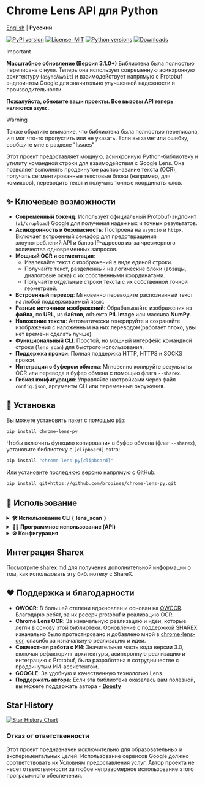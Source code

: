 # Chrome Lens API для Python

[English](/README.md) | **Русский**

[![PyPI version](https://badge.fury.io/py/chrome-lens-py.svg)](https://badge.fury.io/py/chrome-lens-py)
[![License: MIT](https://img.shields.io/badge/License-MIT-yellow.svg)](https://opensource.org/licenses/MIT)
[![Python versions](https://img.shields.io/pypi/pyversions/chrome-lens-py.svg)](https://pypi.org/project/chrome-lens-py)
[![Downloads](https://static.pepy.tech/badge/chrome-lens-py)](https://pepy.tech/project/chrome-lens-py)

> [!IMPORTANT]
> **Масштабное обновление (Версия 3.1.0+)**
> Библиотека была полностью переписана с нуля. Теперь она использует современную асинхронную архитектуру (`async`/`await`) и взаимодействует напрямую с Protobuf эндпоинтом Google для значительно улучшенной надежности и производительности.
>
> **Пожалуйста, обновите ваши проекты. Все вызовы API теперь являются `async`.**

> [!Warning]
> Также обратите внимание, что библиотека была полностью переписана, и я мог что-то пропустить или не указать. Если вы заметили ошибку, сообщите мне в разделе "Issues"

Этот проект предоставляет мощную, асинхронную Python-библиотеку и утилиту командной строки для взаимодействия с Google Lens. Она позволяет выполнять продвинутое распознавание текста (OCR), получать сегментированные текстовые блоки (например, для комиксов), переводить текст и получать точные координаты слов.

## ✨ Ключевые возможности

-   **Современный бэкенд**: Использует официальный Protobuf-эндпоинт (`v1/crupload`) Google для получения надежных и точных результатов.
-   **Асинхронность и безопасность**: Построена на `asyncio` и `httpx`. Включает встроенный семафор для предотвращения злоупотреблений API и банов IP-адресов из-за чрезмерного количества одновременных запросов.
-   **Мощный OCR и сегментация**:
    -   Извлекайте текст с изображений в виде единой строки.
    -   Получайте текст, разделенный на логические блоки (абзацы, диалоговые окна) с их собственными координатами.
    -   Получайте отдельные строки текста с их собственной точной геометрией.
-   **Встроенный перевод**: Мгновенно переводите распознанный текст на любой поддерживаемый язык.
-   **Разные источники изображений**: Обрабатывайте изображения из **файла**, по **URL**, из **байтов**, объекта **PIL Image** или массива **NumPy**.
-   **Наложение текста**: Автоматически генерируйте и сохраняйте изображения с наложенным на них переводом(работает плохо, увы нет времени сделать лучше).
-   **Функциональный CLI**: Простой, но мощный интерфейс командной строки (`lens_scan`) для быстрого использования.
-   **Поддержка прокси**: Полная поддержка HTTP, HTTPS и SOCKS прокси.
-   **Интеграция с буфером обмена**: Мгновенно копируйте результаты OCR или перевода в буфер обмена с помощью флага `--sharex`.
-   **Гибкая конфигурация**: Управляйте настройками через файл `config.json`, аргументы CLI или переменные окружения.

## 🚀 Установка

Вы можете установить пакет с помощью `pip`:

```bash
pip install chrome-lens-py
```

Чтобы включить функцию копирования в буфер обмена (флаг `--sharex`), установите библиотеку с `[clipboard]` extra:

```bash
pip install "chrome-lens-py[clipboard]"
```

Или установите последнюю версию напрямую с GitHub:
```bash
pip install git+https://github.com/bropines/chrome-lens-py.git
```
## 🚀 Использование


<details>
  <summary><b>🛠️ Использование CLI (`lens_scan`)</b></summary>

  Утилита командной строки предоставляет быстрый доступ к возможностям библиотеки прямо из вашего терминала.

  ```bash
  lens_scan <источник_изображения> [язык_ocr] [опции]
  ```

  -   **`<источник_изображения>`**: Путь к локальному файлу или URL-адрес изображения.
  -   **`[язык_ocr]`** (опционально): Код языка в формате BCP 47 для OCR (например, 'en', 'ja'). Если не указан, API попытается определить язык автоматически.

  #### **Опции**

| Флаг | Алиас | Описание |
| :--- | :--- | :--- |
| `--translate <язык>` | `-t` | **Перевести** распознанный текст на целевой язык (например, `en`, `ru`). |
| `--translate-from <язык>` | | Указать исходный язык для перевода (иначе определяется автоматически). |
| `--translate-out <путь>` | `-to` | **Сохранить** изображение с наложенным переводом по указанному пути. |
| `--output-blocks` | `-b` | **Вывести текст OCR в виде сегментированных блоков** (полезно для комиксов). Несовместимо с `--get-coords` и `--output-lines`.|
| `--output-lines` | `-ol` | **Вывести текст OCR в виде отдельных строк** с их геометрией. Несовместимо с `--output-blocks` и `--get-coords`.|
| `--get-coords` | | Вывести распознанные слова и их координаты в формате JSON. Несовместимо с `--output-blocks` и `--output-lines`.|
| `--sharex` | `-sx` | **Скопировать** результат в буфер обмена (перевод или OCR). |
| `--ocr-single-line` | | Объединить весь распознанный текст в одну строку, удалив переносы. |
| `--config-file <путь>`| | Путь к кастомному файлу конфигурации в формате JSON. |
| `--update-config` | | Обновить файл конфигурации по умолчанию настройками из текущей команды. |
| `--font <путь>` | | Путь к файлу шрифта `.ttf` для наложения текста. |
| `--font-size <размер>` | | Размер шрифта для наложения (по умолчанию: 20). |
| `--proxy <url>` | | URL прокси-сервера (например, `socks5://127.0.0.1:9050`). |
| `--logging-level <ур>`| `-l` | Установить уровень логирования (`DEBUG`, `INFO`, `WARNING`, `ERROR`). |
| `--help` | `-h` | Показать это справочное сообщение. |

  #### **Примеры**

  **1. Базовое распознавание (OCR) и перевод**
  
  Автоматически определяет язык на изображении и переводит его на английский. Это самый распространенный сценарий использования.
  ```bash
  lens_scan "путь/к/вашему/изображению.png" -t en
  ```

  ---
  
  **2. Получение сегментированных текстовых блоков (для комиксов/манги)**

  Идеально подходит для изображений с несколькими отдельными текстовыми блоками. Эта команда выводит каждый распознанный блок текста по отдельности, что отлично подходит для перевода комиксов или сложных документов.
  ```bash
  lens_scan "путь/к/манге.jpg" ja -b
  ```
  - `-b` — это короткий псевдоним для `--output-blocks`.

  ---
  
  **3. Получение отдельных строк текста**
  
  Выводит каждую распознанную строку текста вместе с ее геометрией.
  ```bash
  lens_scan "путь/к/документу.png" --output-lines
  ```
  - `-ol` — это короткий псевдоним для `--output-lines`.
  
  ---

  **4. Получение координат всех отдельных слов**
  
  Выводит подробный массив JSON, содержащий каждое распознанное слово и его точные геометрические данные (центр, размер, угол). Полезно для программного анализа или создания собственных наложений.
  ```bash
  lens_scan "путь/к/схеме.png" --get-coords
  ```
  
  ---

  **5. Перевести, сохранить с наложением и скопировать в буфер обмена**
  
  Пример для продвинутых пользователей. Эта команда выполнит несколько действий:
  1. Распознает текст на японском изображении.
  2. Переведет его на русский.
  3. Сохранит новое изображение `перевод_манги.png` с наложенным на него русским текстом.
  4. Скопирует итоговый перевод в буфер обмена.
  ```bash
  lens_scan "путь/к/манге.jpg" ja -t ru -to "перевод_манги.png" -sx
  ```

  ---

  **6. Обработать изображение по URL и получить текст в одну строку**

  Загружает изображение напрямую по URL-адресу и объединяет весь распознанный текст в одну непрерывную строку, удаляя все переносы.
  ```bash
  lens_scan "https://i.imgur.com/VPd1y6b.png" en --ocr-single-line
  ```

  ---

  **7. Использовать SOCKS5 прокси**
  
  Все запросы к API Google будут направляться через указанный прокси-сервер, что полезно для обеспечения конфиденциальности или обхода региональных ограничений.
  ```bash
  lens_scan "image.png" --proxy "socks5://127.0.0.1:9050"
  ```


</details>

<details>
  <summary><b>👨‍💻 Программное использование (API)</b></summary>
  
  > [!IMPORTANT]
  > `LensAPI` полностью **асинхронный**. Все методы для получения данных должны вызываться с помощью `await` из `async` функции.

  #### **Базовый пример (Полный текст)**
  
  ```python
  import asyncio
  from chrome_lens_py import LensAPI

  async def main():
      # Инициализируем API. Здесь можно передать прокси, регион и т.д.
      # По умолчанию API ключ не требуется.
      api = LensAPI()

      image_source = "путь/к/вашему/изображению.png" # Или URL, PIL Image, NumPy array

      try:
          # Обрабатываем изображение и получаем текст единой строкой
          result = await api.process_image(
              image_path=image_source,
              ocr_language="ja",
              target_translation_language="en"
          )

          print("--- Распознанный текст (OCR) ---")
          print(result.get("ocr_text"))

          print("\n--- Переведенный текст ---")
          print(result.get("translated_text"))
          
      except Exception as e:
          print(f"Произошла ошибка: {e}")

  if __name__ == "__main__":
      asyncio.run(main())
  ```

  #### **Работа с разными источниками изображений**

  Метод `process_image` легко обрабатывает различные типы входных данных.

  ```python
  from PIL import Image
  import numpy as np

  # ... внутри async функции ...
  
  # Из URL
  result_url = await api.process_image("https://i.imgur.com/VPd1y6b.png")

  # Из объекта PIL Image
  with Image.open("путь/к/изображению.png") as img:
      result_pil = await api.process_image(img)

  # Из массива NumPy (например, загруженного через OpenCV)
  with Image.open("путь/к/изображению.png") as img:
      numpy_array = np.array(img)
      result_numpy = await api.process_image(numpy_array)
  ```
  
  #### **Получение сегментированных текстовых блоков**

  Чтобы получить текст, разделенный на логические блоки (например, диалоговые окна в комиксе), используйте параметр `output_format='blocks'`.

  ```python
  import asyncio
  from chrome_lens_py import LensAPI

  async def process_comics():
      api = LensAPI()
      image_source = "путь/к/манге.jpg"
      
      result = await api.process_image(
          image_path=image_source,
          output_format='blocks' # Получить сегментированные блоки вместо одной строки
      )

      # Результат теперь содержит ключ 'text_blocks'
      text_blocks = result.get("text_blocks", [])
      print(f"Найдено {len(text_blocks)} текстовых блоков.")

      for i, block in enumerate(text_blocks):
          print(f"\n--- Блок #{i+1} ---")
          print(block['text'])
          # block также содержит ключи 'lines' и 'geometry'
  
  asyncio.run(process_comics())
  ```

  #### **Получение отдельных строк и их геометрии**

  Чтобы получить каждую распознанную строку текста как отдельный элемент, используйте параметр `output_format='lines'`.

  ```python
  import asyncio
  from chrome_lens_py import LensAPI

  async def process_document_lines():
      api = LensAPI()
      image_source = "путь/к/документу.png"
      
      result = await api.process_image(
          image_path=image_source,
          output_format='lines' # Получить отдельные строки с их геометрией
      )

      # Результат теперь содержит ключ 'line_blocks'
      line_blocks = result.get("line_blocks", [])
      print(f"Найдено {len(line_blocks)} строк.")

      for i, line in enumerate(line_blocks):
          print(f"\n--- Строка #{i+1} ---")
          print(f"Текст: {line['text']}")
          print(f"Геометрия: {line['geometry']}")
  
  asyncio.run(process_document_lines())
  ```

  #### **Конструктор `LensAPI`**

  ```python
  api = LensAPI(
      api_key: str = "ВАШ_API_КЛЮЧ_ИЛИ_КЛЮЧ_ПО_УМОЛЧАНИЮ",
      client_region: Optional[str] = None,
      client_time_zone: Optional[str] = None,
      proxy: Optional[str] = None,
      timeout: int = 60,
      font_path: Optional[str] = None,
      font_size: Optional[int] = None,
      max_concurrent: int = 5
  )
  ```

  #### **Метод `process_image`**
  
  ```python
  result: dict = await api.process_image(
      image_path: Any,
      ocr_language: Optional[str] = None,
      target_translation_language: Optional[str] = None,
      source_translation_language: Optional[str] = None,
      output_overlay_path: Optional[str] = None,
      ocr_preserve_line_breaks: bool = True,
      output_format: Literal['full_text', 'blocks', 'lines'] = 'full_text'
  )
  ```
  -   **`output_format`**: `'full_text'` (по умолчанию) возвращает результат в `ocr_text`. `'blocks'` возвращает список словарей в `text_blocks`. `'lines'` возвращает список словарей в `line_blocks`.
  -   **`ocr_preserve_line_breaks`**: Если `False` и `output_format` равен `'full_text'`, объединяет весь текст OCR в одну строку.

  **Возвращаемый словарь `result` содержит:**
  - `ocr_text` (Optional[str]): Полный распознанный текст (если `output_format='full_text'`).
  - `text_blocks` (Optional[List[dict]]): Список сегментированных текстовых блоков (если `output_format='blocks'`). Каждый блок — это словарь с ключами `text`, `lines` и `geometry`.
  - `line_blocks` (Optional[List[dict]]): Список отдельных текстовых строк (если `output_format='lines'`). Каждый блок — это словарь с ключами `text` и `geometry`.
  - `translated_text` (Optional[str]): Переведенный текст, если был запрошен.
  - `word_data` (List[dict]): Список словарей для каждого распознанного слова с его геометрией.
  - `raw_response_objects`: "Сырой" Protobuf-объект ответа для дальнейшего анализа.

</details>

<details>
  <summary><b>⚙️ Конфигурация</b></summary>
  
  Настройки загружаются со следующим приоритетом: **Аргументы CLI > Файл `config.json` > Значения по умолчанию**.
  
  #### **`config.json`**
  
  Файл `config.json` можно разместить в директории конфигурации по умолчанию вашей ОС для установки постоянных опций.
  -   **Linux**: `~/.config/chrome-lens-py/config.json`
  -   **macOS**: `~/Library/Application Support/chrome-lens-py/config.json`
  -   **Windows**: `C:\Users\<user>\.config\chrome-lens-py\config.json`

  ##### **Пример `config.json`**
  ```json
  {
    "api_key": "ОПЦИОНАЛЬНО! Если вы не знаете что это, то не советую его здесь указывать",
    "proxy": "socks5://127.0.0.1:9050",
    "client_region": "DE",
    "client_time_zone": "Europe/Berlin",
    "timeout": 90,
    "font_path": "/usr/share/fonts/truetype/dejavu/DejaVuSans.ttf",
    "ocr_preserve_line_breaks": true
  }
  ```

</details>

## Интеграция Sharex
Посмотрите [sharex.md](docs/sharex.md) для получения дополнительной информации о том, как использовать эту библиотеку с ShareX.

## ❤️ Поддержка и благодарности

-   **OWOCR**: В большей степени вдохновлен и основан на [OWOCR](https://github.com/AuroraWright/owocr). Благодарю ребят, за их ресерч protobuf и реализацию OCR.
-   **Chrome Lens OCR**: За изначальную реализацию и идеи, которые легли в основу этой библиотеки. Обновление с поддержкой SHAREX изначально было протестировано и добавлено мной в [chrome-lens-ocr](https://github.com/dimdenGD/chrome-lens-ocr), спасибо за изначальную реализацию и идеи.
-   **Совместная работа с ИИ**: Значительная часть кода версии 3.0, включая рефакторинг архитектуры, асинхронную реализацию и интеграцию с Protobuf, была разработана в сотрудничестве с продвинутым ИИ-ассистентом.
-   **GOOGLE**: За удобную и качественную технологию Lens.
-   **Поддержать автора**: Если эта библиотека оказалась вам полезной, вы можете поддержать автора - **[Boosty](https://boosty.to/pinus)**

## Star History

[![Star History Chart](https://api.star-history.com/svg?repos=bropines/chrome-lens-py&type=Date)](https://www.star-history.com/#bropines/chrome-lens-py&Date)

### Отказ от ответственности

Этот проект предназначен исключительно для образовательных и экспериментальных целей. Использование сервисов Google должно соответствовать их Условиям предоставления услуг. Автор проекта не несет ответственности за любое неправомерное использование этого программного обеспечения.